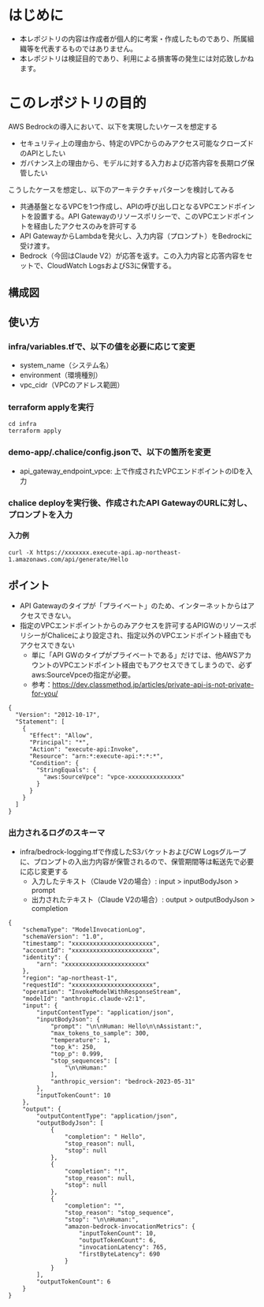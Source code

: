 # はじめに
- 本レポジトリの内容は作成者が個人的に考案・作成したものであり、所属組織等を代表するものではありません。
- 本レポジトリは検証目的であり、利用による損害等の発生には対応致しかねます。

# このレポジトリの目的
AWS Bedrockの導入において、以下を実現したいケースを想定する
- セキュリティ上の理由から、特定のVPCからのみアクセス可能なクローズドのAPIとしたい
- ガバナンス上の理由から、モデルに対する入力および応答内容を長期ログ保管したい

こうしたケースを想定し、以下のアーキテクチャパターンを検討してみる
- 共通基盤となるVPCを1つ作成し、APIの呼び出し口となるVPCエンドポイントを設置する。API Gatewayのリソースポリシーで、このVPCエンドポイントを経由したアクセスのみを許可する
- API GatewayからLambdaを発火し、入力内容（プロンプト）をBedrockに受け渡す。
- Bedrock（今回はClaude V2）が応答を返す。この入力内容と応答内容をセットで、CloudWatch LogsおよびS3に保管する。

## 構成図

## 使い方

### infra/variables.tfで、以下の値を必要に応じて変更

  - system_name（システム名）
  - environment（環境種別）
  - vpc_cidr（VPCのアドレス範囲）

### terraform applyを実行

```
cd infra
terraform apply
```
  
  
### demo-app/.chalice/config.jsonで、以下の箇所を変更

  - api_gateway_endpoint_vpce: 上で作成されたVPCエンドポイントのIDを入力

### chalice deployを実行後、作成されたAPI GatewayのURLに対し、プロンプトを入力

#### 入力例
```
curl -X https://xxxxxxx.execute-api.ap-northeast-1.amazonaws.com/api/generate/Hello
```
## ポイント
  - API Gatewayのタイプが「プライベート」のため、インターネットからはアクセスできない。
  - 指定のVPCエンドポイントからのみアクセスを許可するAPIGWのリソースポリシーがChaliceにより設定され、指定以外のVPCエンドポイント経由でもアクセスできない
    - 単に「API GWのタイプがプライベートである」だけでは、他AWSアカウントのVPCエンドポイント経由でもアクセスできてしまうので、必ずaws:SourceVpceの指定が必要。
    - 参考：https://dev.classmethod.jp/articles/private-api-is-not-private-for-you/

```
{
  "Version": "2012-10-17",
  "Statement": [
    {
      "Effect": "Allow",
      "Principal": "*",
      "Action": "execute-api:Invoke",
      "Resource": "arn:*:execute-api:*:*:*",
      "Condition": {
        "StringEquals": {
          "aws:SourceVpce": "vpce-xxxxxxxxxxxxxxx"
        }
      }
    }
  ]
}
```

### 出力されるログのスキーマ
- infra/bedrock-logging.tfで作成したS3バケットおよびCW Logsグループに、プロンプトの入出力内容が保管されるので、保管期間等は転送先で必要に応じ変更する
   - 入力したテキスト（Claude V2の場合）: input > inputBodyJson > prompt
   - 出力されたテキスト（Claude V2の場合）: output > outputBodyJson > completion

```
{
    "schemaType": "ModelInvocationLog",
    "schemaVersion": "1.0",
    "timestamp": "xxxxxxxxxxxxxxxxxxxxxxx",
    "accountId": "xxxxxxxxxxxxxxxxxxxxxxx",
    "identity": {
        "arn": "xxxxxxxxxxxxxxxxxxxxxxx"
    },
    "region": "ap-northeast-1",
    "requestId": "xxxxxxxxxxxxxxxxxxxxxxx",
    "operation": "InvokeModelWithResponseStream",
    "modelId": "anthropic.claude-v2:1",
    "input": {
        "inputContentType": "application/json",
        "inputBodyJson": {
            "prompt": "\n\nHuman: Hello\n\nAssistant:",
            "max_tokens_to_sample": 300,
            "temperature": 1,
            "top_k": 250,
            "top_p": 0.999,
            "stop_sequences": [
                "\n\nHuman:"
            ],
            "anthropic_version": "bedrock-2023-05-31"
        },
        "inputTokenCount": 10
    },
    "output": {
        "outputContentType": "application/json",
        "outputBodyJson": [
            {
                "completion": " Hello",
                "stop_reason": null,
                "stop": null
            },
            {
                "completion": "!",
                "stop_reason": null,
                "stop": null
            },
            {
                "completion": "",
                "stop_reason": "stop_sequence",
                "stop": "\n\nHuman:",
                "amazon-bedrock-invocationMetrics": {
                    "inputTokenCount": 10,
                    "outputTokenCount": 6,
                    "invocationLatency": 765,
                    "firstByteLatency": 690
                }
            }
        ],
        "outputTokenCount": 6
    }
}
```
